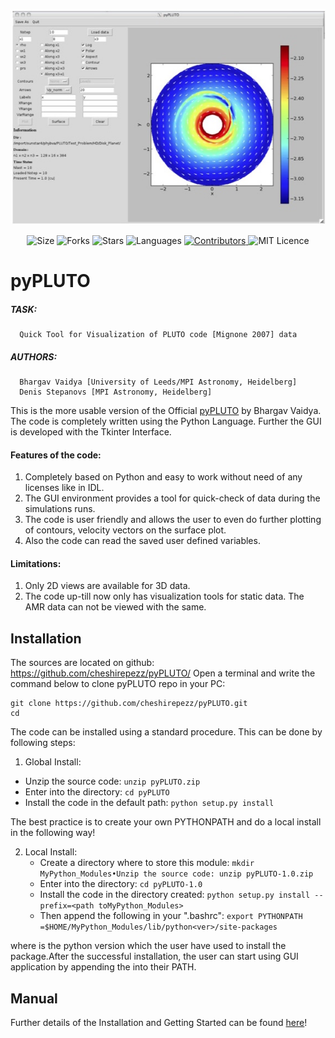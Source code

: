 ![Poster](https://github.com/cheshirepezz/pyPLUTO/blob/master/Poster.jpeg "Poster")
</p>

<p align="center">
    <img alt="Size" src="https://img.shields.io/github/repo-size/cheshirepezz/pyPLUTO">
  </a>
  <img alt="Forks" src="https://img.shields.io/github/forks/cheshirepezz/pyPLUTO">
  </a>
  <img alt="Stars" src="https://img.shields.io/github/stars/cheshirepezz/pyPLUTO">
  </a>
  <img alt="Languages" src="https://img.shields.io/github/languages/count/cheshirepezz/pyPLUTO">
  </a>
  <a href="https://github.com/cheshirepezz/pyPLUTO/graphs/contributors">
    <img alt="Contributors" src="https://img.shields.io/github/contributors/cheshirepezz/pyPLUTO">
  </a>
  <img alt="MIT Licence" src="https://img.shields.io/github/license/cheshirepezz/pyPLUTO">
  </a>
  
</p>

# pyPLUTO

##### TASK: 
      Quick Tool for Visualization of PLUTO code [Mignone 2007] data

##### AUTHORS: 
      Bhargav Vaidya [University of Leeds/MPI Astronomy, Heidelberg]
      Denis Stepanovs [MPI Astronomy, Heidelberg] 
      
This is the more usable version of the Official [pyPLUTO](https://github.com/coolastro/pyPLUTO) by Bhargav Vaidya.
The code is completely written using the Python Language. Further the GUI is developed with the Tkinter Interface.


#### Features of the code: 

1. Completely based on Python and easy to work without need of any licenses
like in IDL. 
2. The GUI environment provides a tool for quick-check of data during the
simulations runs. 
3. The code is user friendly and allows the user to even do further plotting
of contours, velocity vectors
on the surface plot.
4. Also the code can read the saved user defined variables. 

#### Limitations:

1. Only 2D views are available for 3D data. 
2. The code up-till now only has visualization tools for static data. The AMR data can not be viewed with the same. 

## Installation

The sources are located on github: https://github.com/cheshirepezz/pyPLUTO/
Open a terminal and write the command below to clone pyPLUTO repo in your PC:

```
git clone https://github.com/cheshirepezz/pyPLUTO.git
cd 
```
The code can be installed using a standard procedure. This can be done by following steps:
1. Global Install:
  * Unzip the source code: ```unzip pyPLUTO.zip```
  * Enter into the directory: ```cd pyPLUTO```
  * Install the code in the default path: ```python setup.py install```

The best practice is to create your own PYTHONPATH and do a local install in the following way!

2. Local Install:
   * Create a directory where to store this module: ```mkdir MyPython_Modules•Unzip the source code: unzip pyPLUTO-1.0.zip```
   * Enter into the directory: ```cd pyPLUTO-1.0```
   * Install the code in the directory created: ```python setup.py install --prefix=<path toMyPython_Modules>```
   * Then append the following in your ".bashrc": ```export PYTHONPATH =$HOME/MyPython_Modules/lib/python<ver>/site-packages```
   
where <ver> is the python version which the user have used to install the package.After the successful installation,  the user can start using GUI application by appending the <path toGUI_pyPLUTO.py> into their PATH.

## Manual
Further details of the Installation and Getting Started can be found [here](https://raw.githubusercontent.com/coolastro/pyPLUTO/master/doc/latex/pyPLUTO.pdf)!
  
  
  
  
  
  

